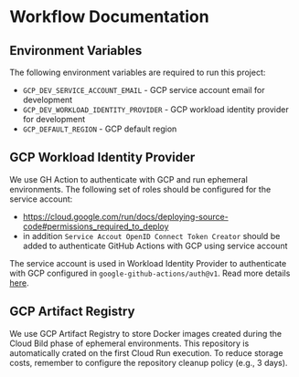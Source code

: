 # Workflow Documentation

## Environment Variables
The following environment variables are required to run this project:
- `GCP_DEV_SERVICE_ACCOUNT_EMAIL` - GCP service account email for development
- `GCP_DEV_WORKLOAD_IDENTITY_PROVIDER` - GCP workload identity provider for development
- `GCP_DEFAULT_REGION` - GCP default region

## GCP Workload Identity Provider
We use GH Action to authenticate with GCP and run ephemeral environments. The following set of roles should be configured for the service account:
- https://cloud.google.com/run/docs/deploying-source-code#permissions_required_to_deploy
- in addition `Service Accout OpenID Connect Token Creator` should be added to authenticate GitHub Actions with GCP using service account

The service account is used in Workload Identity Provider to authenticate with GCP configured in `google-github-actions/auth@v1`. Read more details [here](https://github.com/google-github-actions/auth#setting-up-workload-identity-federation).

## GCP Artifact Registry
We use GCP Artifact Registry to store Docker images created during the Cloud Bild phase of ephemeral environments. This repository is automatically crated on the first Cloud Run execution. To reduce storage costs, remember to configure the repository cleanup policy (e.g., 3 days).